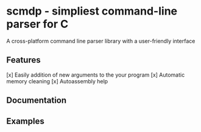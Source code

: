 # scmdp - simpliest command-line parser for C
A cross-platform command line parser library with a user-friendly interface

## Features
[x] Easily addition of new arguments to the your program
[x] Automatic memory cleaning
[x] Autoassembly help

## Documentation

## Examples
